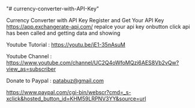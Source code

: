 "# currency-converter-with-API-Key" 

Currency Converter with API Key
Register and Get Your API Key
https://app.exchangerate-api.com/
repalce your api key
onbutton click api has been called and getting data and showing

Youtube Tutorial : https://youtu.be/jE1-35nAsuM

Youtube Channel : https://www.youtube.com/channel/UC2Q4oWfoMQzi6AES8Vb2vQw?view_as=subscriber

Donate to Paypal : patabuz@gmail.com

https://www.paypal.com/cgi-bin/webscr?cmd=_s-xclick&hosted_button_id=KHM59LRPNV3YY&source=url

